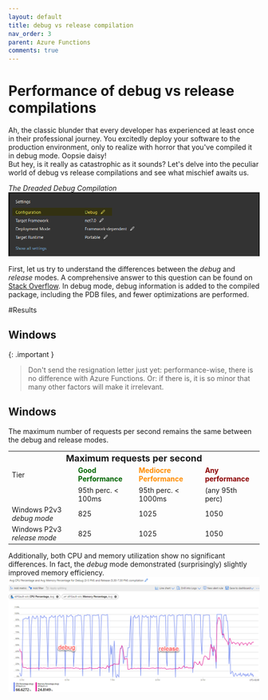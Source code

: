 ```yaml
---
layout: default
title: debug vs release compilation
nav_order: 3
parent: Azure Functions
comments: true
---
```

# Performance of debug vs release compilations

Ah, the classic blunder that every developer has experienced at least once in their professional journey. You excitedly deploy your software to the production environment, only to realize with horror that you've compiled it in debug mode. Oopsie daisy!  
But hey, is it really as catastrophic as it sounds? Let's delve into the peculiar world of debug vs release compilations and see what mischief awaits us.

_The Dreaded Debug Compilation_
![Debug Compilation](../images/debug-compilation.png)

First, let us try to understand the differences between the _debug_ and _release_ modes. A comprehensive answer to this question can be found on <a href="https://stackoverflow.com/questions/367884/what-is-the-difference-between-debug-and-release-in-visual-studio/" target="_blank">Stack Overflow</a>. In debug mode, debug information is added to the compiled package, including the PDB files, and fewer optimizations are performed.

#Results
## Windows

{: .important }
> Don't send the resignation letter just yet: performance-wise, there is no difference with Azure Functions. Or: if there is, it is so minor that many other factors will make it irrelevant.



## Windows

The maximum number of requests per second remains the same between the debug and release modes.
<table>
   <th colspan="4"><font size="+1">Maximum requests per second</font></th>
   <tr><td>Tier</td><td><span style="color:darkGreen; font-weight:bold">Good Performance</span></td><td><span style="color:darkOrange; font-weight:bold">Mediocre Performance</span></td><td><span style="color:darkRed; font-weight:bold">Any performance</span></td></tr>
   <tr><td>&nbsp;</td><td>95th perc. &lt; 100ms</td><td>95th perc. < 1000ms</td><td>(any 95th perc)</td></tr>
   <tr><td>Windows P2v3 <em>debug mode</em></td><td>825</td><td>1025</td><td>1050</td></tr>
   <tr><td>Windows P2v3 <em>release mode </em></td><td>825</td><td>1025</td><td>1050</td></tr>
   
</table>

Additionally, both CPU and memory utilization show no significant differences. In fact, the _debug_ mode demonstrated (surprisingly) slightly improved memory efficiency.
![Performance of debug vs release](../images/debug-vs-release.png)



